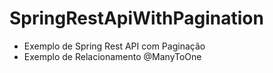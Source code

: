 # SpringRestApiWithPagination
- Exemplo de Spring Rest API com Paginação
- Exemplo de Relacionamento @ManyToOne
